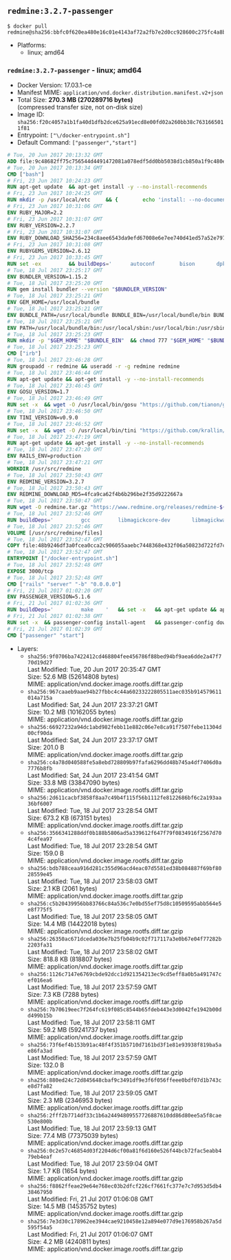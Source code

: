 ## `redmine:3.2.7-passenger`

```console
$ docker pull redmine@sha256:bbfc0f620ea480e16c01e4143af72a2fb7e2d0cc928600c275fc4a8bee1e8b31
```

-	Platforms:
	-	linux; amd64

### `redmine:3.2.7-passenger` - linux; amd64

-	Docker Version: 17.03.1-ce
-	Manifest MIME: `application/vnd.docker.distribution.manifest.v2+json`
-	Total Size: **270.3 MB (270289716 bytes)**  
	(compressed transfer size, not on-disk size)
-	Image ID: `sha256:f20c4057a1b1fa40d1dfb2dce625a91ecd8e00fd02a260bb38c7631665011f81`
-	Entrypoint: `["\/docker-entrypoint.sh"]`
-	Default Command: `["passenger","start"]`

```dockerfile
# Tue, 20 Jun 2017 20:13:32 GMT
ADD file:9c48682ff75c756544d4491472081a078edf5dd0bb5038d1cb850a1f9c480e3e in / 
# Tue, 20 Jun 2017 20:13:34 GMT
CMD ["bash"]
# Fri, 23 Jun 2017 10:24:23 GMT
RUN apt-get update 	&& apt-get install -y --no-install-recommends 		bzip2 		ca-certificates 		libffi-dev 		libgdbm3 		libssl-dev 		libyaml-dev 		procps 		zlib1g-dev 	&& rm -rf /var/lib/apt/lists/*
# Fri, 23 Jun 2017 10:24:25 GMT
RUN mkdir -p /usr/local/etc 	&& { 		echo 'install: --no-document'; 		echo 'update: --no-document'; 	} >> /usr/local/etc/gemrc
# Fri, 23 Jun 2017 10:31:06 GMT
ENV RUBY_MAJOR=2.2
# Fri, 23 Jun 2017 10:31:07 GMT
ENV RUBY_VERSION=2.2.7
# Fri, 23 Jun 2017 10:31:07 GMT
ENV RUBY_DOWNLOAD_SHA256=234c8aee6543da9efd67008e6e7ee740d41ed57a52e797f65043c3b5ec3bcb53
# Fri, 23 Jun 2017 10:31:08 GMT
ENV RUBYGEMS_VERSION=2.6.12
# Fri, 23 Jun 2017 10:33:45 GMT
RUN set -ex 		&& buildDeps=' 		autoconf 		bison 		dpkg-dev 		gcc 		libbz2-dev 		libgdbm-dev 		libglib2.0-dev 		libncurses-dev 		libreadline-dev 		libxml2-dev 		libxslt-dev 		make 		ruby 		wget 		xz-utils 	' 	&& apt-get update 	&& apt-get install -y --no-install-recommends $buildDeps 	&& rm -rf /var/lib/apt/lists/* 		&& wget -O ruby.tar.xz "https://cache.ruby-lang.org/pub/ruby/${RUBY_MAJOR%-rc}/ruby-$RUBY_VERSION.tar.xz" 	&& echo "$RUBY_DOWNLOAD_SHA256 *ruby.tar.xz" | sha256sum -c - 		&& mkdir -p /usr/src/ruby 	&& tar -xJf ruby.tar.xz -C /usr/src/ruby --strip-components=1 	&& rm ruby.tar.xz 		&& cd /usr/src/ruby 		&& { 		echo '#define ENABLE_PATH_CHECK 0'; 		echo; 		cat file.c; 	} > file.c.new 	&& mv file.c.new file.c 		&& autoconf 	&& gnuArch="$(dpkg-architecture --query DEB_BUILD_GNU_TYPE)" 	&& ./configure 		--build="$gnuArch" 		--disable-install-doc 		--enable-shared 	&& make -j "$(nproc)" 	&& make install 		&& apt-get purge -y --auto-remove $buildDeps 	&& cd / 	&& rm -r /usr/src/ruby 		&& gem update --system "$RUBYGEMS_VERSION"
# Tue, 18 Jul 2017 23:25:17 GMT
ENV BUNDLER_VERSION=1.15.2
# Tue, 18 Jul 2017 23:25:20 GMT
RUN gem install bundler --version "$BUNDLER_VERSION"
# Tue, 18 Jul 2017 23:25:21 GMT
ENV GEM_HOME=/usr/local/bundle
# Tue, 18 Jul 2017 23:25:21 GMT
ENV BUNDLE_PATH=/usr/local/bundle BUNDLE_BIN=/usr/local/bundle/bin BUNDLE_SILENCE_ROOT_WARNING=1 BUNDLE_APP_CONFIG=/usr/local/bundle
# Tue, 18 Jul 2017 23:25:21 GMT
ENV PATH=/usr/local/bundle/bin:/usr/local/sbin:/usr/local/bin:/usr/sbin:/usr/bin:/sbin:/bin
# Tue, 18 Jul 2017 23:25:23 GMT
RUN mkdir -p "$GEM_HOME" "$BUNDLE_BIN" 	&& chmod 777 "$GEM_HOME" "$BUNDLE_BIN"
# Tue, 18 Jul 2017 23:25:23 GMT
CMD ["irb"]
# Tue, 18 Jul 2017 23:46:28 GMT
RUN groupadd -r redmine && useradd -r -g redmine redmine
# Tue, 18 Jul 2017 23:46:44 GMT
RUN apt-get update && apt-get install -y --no-install-recommends 		ca-certificates 		wget 	&& rm -rf /var/lib/apt/lists/*
# Tue, 18 Jul 2017 23:46:45 GMT
ENV GOSU_VERSION=1.7
# Tue, 18 Jul 2017 23:46:49 GMT
RUN set -x 	&& wget -O /usr/local/bin/gosu "https://github.com/tianon/gosu/releases/download/$GOSU_VERSION/gosu-$(dpkg --print-architecture)" 	&& wget -O /usr/local/bin/gosu.asc "https://github.com/tianon/gosu/releases/download/$GOSU_VERSION/gosu-$(dpkg --print-architecture).asc" 	&& export GNUPGHOME="$(mktemp -d)" 	&& gpg --keyserver ha.pool.sks-keyservers.net --recv-keys B42F6819007F00F88E364FD4036A9C25BF357DD4 	&& gpg --batch --verify /usr/local/bin/gosu.asc /usr/local/bin/gosu 	&& rm -r "$GNUPGHOME" /usr/local/bin/gosu.asc 	&& chmod +x /usr/local/bin/gosu 	&& gosu nobody true
# Tue, 18 Jul 2017 23:46:50 GMT
ENV TINI_VERSION=v0.9.0
# Tue, 18 Jul 2017 23:46:52 GMT
RUN set -x 	&& wget -O /usr/local/bin/tini "https://github.com/krallin/tini/releases/download/$TINI_VERSION/tini" 	&& wget -O /usr/local/bin/tini.asc "https://github.com/krallin/tini/releases/download/$TINI_VERSION/tini.asc" 	&& export GNUPGHOME="$(mktemp -d)" 	&& gpg --keyserver ha.pool.sks-keyservers.net --recv-keys 6380DC428747F6C393FEACA59A84159D7001A4E5 	&& gpg --batch --verify /usr/local/bin/tini.asc /usr/local/bin/tini 	&& rm -r "$GNUPGHOME" /usr/local/bin/tini.asc 	&& chmod +x /usr/local/bin/tini 	&& tini -h
# Tue, 18 Jul 2017 23:47:19 GMT
RUN apt-get update && apt-get install -y --no-install-recommends 		imagemagick 		libmysqlclient18 		libpq5 		libsqlite3-0 				bzr 		git 		mercurial 		openssh-client 		subversion 	&& rm -rf /var/lib/apt/lists/*
# Tue, 18 Jul 2017 23:47:20 GMT
ENV RAILS_ENV=production
# Tue, 18 Jul 2017 23:47:21 GMT
WORKDIR /usr/src/redmine
# Tue, 18 Jul 2017 23:50:43 GMT
ENV REDMINE_VERSION=3.2.7
# Tue, 18 Jul 2017 23:50:43 GMT
ENV REDMINE_DOWNLOAD_MD5=4fca9ca62f4b6b296be2f35d9222667a
# Tue, 18 Jul 2017 23:50:47 GMT
RUN wget -O redmine.tar.gz "https://www.redmine.org/releases/redmine-${REDMINE_VERSION}.tar.gz" 	&& echo "$REDMINE_DOWNLOAD_MD5 redmine.tar.gz" | md5sum -c - 	&& tar -xvf redmine.tar.gz --strip-components=1 	&& rm redmine.tar.gz files/delete.me log/delete.me 	&& mkdir -p tmp/pdf public/plugin_assets 	&& chown -R redmine:redmine ./
# Tue, 18 Jul 2017 23:52:46 GMT
RUN buildDeps=' 		gcc 		libmagickcore-dev 		libmagickwand-dev 		libmysqlclient-dev 		libpq-dev 		libsqlite3-dev 		make 		patch 	' 	&& set -ex 	&& apt-get update && apt-get install -y $buildDeps --no-install-recommends 	&& rm -rf /var/lib/apt/lists/* 	&& bundle install --without development test 	&& for adapter in mysql2 postgresql sqlite3; do 		echo "$RAILS_ENV:" > ./config/database.yml; 		echo "  adapter: $adapter" >> ./config/database.yml; 		bundle install --without development test; 		cp Gemfile.lock "Gemfile.lock.${adapter}"; 	done 	&& rm ./config/database.yml 	&& apt-get purge -y --auto-remove $buildDeps
# Tue, 18 Jul 2017 23:52:46 GMT
VOLUME [/usr/src/redmine/files]
# Tue, 18 Jul 2017 23:52:47 GMT
COPY file:48b9246df3a0fcea0cca2c906055aaebc7448368e432f06a50823d722fd7c9ce in / 
# Tue, 18 Jul 2017 23:52:47 GMT
ENTRYPOINT ["/docker-entrypoint.sh"]
# Tue, 18 Jul 2017 23:52:48 GMT
EXPOSE 3000/tcp
# Tue, 18 Jul 2017 23:52:48 GMT
CMD ["rails" "server" "-b" "0.0.0.0"]
# Fri, 21 Jul 2017 01:02:20 GMT
ENV PASSENGER_VERSION=5.1.6
# Fri, 21 Jul 2017 01:02:36 GMT
RUN buildDeps=' 		make 	' 	&& set -x 	&& apt-get update && apt-get install -y --no-install-recommends $buildDeps && rm -rf /var/lib/apt/lists/* 	&& gem install passenger --version "$PASSENGER_VERSION" 	&& apt-get purge -y --auto-remove $buildDeps
# Fri, 21 Jul 2017 01:02:38 GMT
RUN set -x 	&& passenger-config install-agent 	&& passenger-config download-nginx-engine
# Fri, 21 Jul 2017 01:02:39 GMT
CMD ["passenger" "start"]
```

-	Layers:
	-	`sha256:9f0706ba7422412cd468804fee456786f88bed94bf9aea6dde2a47f770d19d27`  
		Last Modified: Tue, 20 Jun 2017 20:35:47 GMT  
		Size: 52.6 MB (52614808 bytes)  
		MIME: application/vnd.docker.image.rootfs.diff.tar.gzip
	-	`sha256:967caaeb9aae94b27fbbc4c44a60233222805511aec035b914579611014a715a`  
		Last Modified: Sat, 24 Jun 2017 23:37:21 GMT  
		Size: 10.2 MB (10162055 bytes)  
		MIME: application/vnd.docker.image.rootfs.diff.tar.gzip
	-	`sha256:66927232a94dc1abd982febb11e882c06e7e8ca91f7507febe11304d00cf90da`  
		Last Modified: Sat, 24 Jun 2017 23:37:17 GMT  
		Size: 201.0 B  
		MIME: application/vnd.docker.image.rootfs.diff.tar.gzip
	-	`sha256:c4a78d040588fe5a8ebd728809b97fafa6296dd48b745a4df7406d0a7776b8fb`  
		Last Modified: Sat, 24 Jun 2017 23:41:54 GMT  
		Size: 33.8 MB (33847090 bytes)  
		MIME: application/vnd.docker.image.rootfs.diff.tar.gzip
	-	`sha256:2d611cacbf3858f8aa7c49b4f115f56b1112fe8122686bf6c2a193aa36bf6007`  
		Last Modified: Tue, 18 Jul 2017 23:28:54 GMT  
		Size: 673.2 KB (673151 bytes)  
		MIME: application/vnd.docker.image.rootfs.diff.tar.gzip
	-	`sha256:3566341288ddf0b188b5806ad5a339612f647f79f0834916f2567d704c4fea97`  
		Last Modified: Tue, 18 Jul 2017 23:28:54 GMT  
		Size: 159.0 B  
		MIME: application/vnd.docker.image.rootfs.diff.tar.gzip
	-	`sha256:bdb788ceaa916d281c355d96acd4eac07d5581ed38b084887f69bf8028559e45`  
		Last Modified: Tue, 18 Jul 2017 23:58:03 GMT  
		Size: 2.1 KB (2061 bytes)  
		MIME: application/vnd.docker.image.rootfs.diff.tar.gzip
	-	`sha256:c5b20439956bb83766c84a536c7e0bd55ef75d8c10509595abb564e5e8f775f5`  
		Last Modified: Tue, 18 Jul 2017 23:58:05 GMT  
		Size: 14.4 MB (14422018 bytes)  
		MIME: application/vnd.docker.image.rootfs.diff.tar.gzip
	-	`sha256:26350ac671dceda036e7b25fb04b9c02f717117a3e0b67e04f77282b2203fa31`  
		Last Modified: Tue, 18 Jul 2017 23:58:02 GMT  
		Size: 818.8 KB (818807 bytes)  
		MIME: application/vnd.docker.image.rootfs.diff.tar.gzip
	-	`sha256:1126c7147e6769cbde92dcc1d921354213ec9cd5eff8a0b5a491747cef016ea6`  
		Last Modified: Tue, 18 Jul 2017 23:57:59 GMT  
		Size: 7.3 KB (7288 bytes)  
		MIME: application/vnd.docker.image.rootfs.diff.tar.gzip
	-	`sha256:7b70619eec7f264fc619f085c8544b65fdeb443e3d0042fe1942b00dd499b15b`  
		Last Modified: Tue, 18 Jul 2017 23:58:11 GMT  
		Size: 59.2 MB (59241737 bytes)  
		MIME: application/vnd.docker.image.rootfs.diff.tar.gzip
	-	`sha256:73f6ef4b153b91ac48f4f351b5710d7161bd3f1e81e93938f819ba5ae86fa3ad`  
		Last Modified: Tue, 18 Jul 2017 23:57:59 GMT  
		Size: 132.0 B  
		MIME: application/vnd.docker.image.rootfs.diff.tar.gzip
	-	`sha256:880ed24c72d845648cbaf9c3491df9e3f6f056ffeee0bdf07d1b743ce8d7fa82`  
		Last Modified: Tue, 18 Jul 2017 23:59:05 GMT  
		Size: 2.3 MB (2346953 bytes)  
		MIME: application/vnd.docker.image.rootfs.diff.tar.gzip
	-	`sha256:2fff2b7714df33c1b6a24494809557726887610dd86d80ee5a5f8cae530e800b`  
		Last Modified: Tue, 18 Jul 2017 23:59:13 GMT  
		Size: 77.4 MB (77375039 bytes)  
		MIME: application/vnd.docker.image.rootfs.diff.tar.gzip
	-	`sha256:0c2e57c46854d03f2204d6cf00a81f6d160e526f44bcb72fac5eabb479eb4eaf`  
		Last Modified: Tue, 18 Jul 2017 23:59:04 GMT  
		Size: 1.7 KB (1654 bytes)  
		MIME: application/vnd.docker.image.rootfs.diff.tar.gzip
	-	`sha256:f8862ffeae29e64e768ec03b2dfcf226cf7661fc377e7c7d953d5db438467950`  
		Last Modified: Fri, 21 Jul 2017 01:06:08 GMT  
		Size: 14.5 MB (14535752 bytes)  
		MIME: application/vnd.docker.image.rootfs.diff.tar.gzip
	-	`sha256:7e3d30c178962ee3944cae9210458e12a894e077d9e176958b267a5d595f54a5`  
		Last Modified: Fri, 21 Jul 2017 01:06:07 GMT  
		Size: 4.2 MB (4240811 bytes)  
		MIME: application/vnd.docker.image.rootfs.diff.tar.gzip
